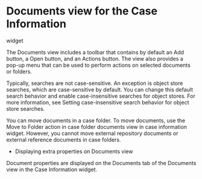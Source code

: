 # Documents view for the Case Information
widget

The Documents view includes a toolbar that contains by default
an Add button, a Open button, and an
Actions button. The view also provides a pop-up menu that can be used to
perform actions on selected documents or folders.

Typically, searches are not case-sensitive. An exception is object store searches,
which are case-sensitive by default. You can change this default search behavior and enable
case-insensitive searches for object stores. For more information, see Setting case-insensitive search behavior for object store searches.

You can move documents in a case folder. To move documents, use the Move to
Folder action in case folder documents view in case information widget. However, you
cannot move external repository documents or external reference documents in case folders.

- Displaying extra properties on Documents view

Document properties are displayed on the Documents tab of the Documents view in the Case Information widget.